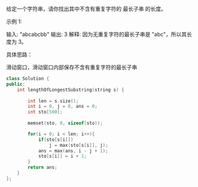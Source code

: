 

给定一个字符串，请你找出其中不含有重复字符的 最长子串 的长度。

示例 1:

输入: "abcabcbb"
输出: 3 
解释: 因为无重复字符的最长子串是 "abc"，所以其长度为 3。



具体思路：

 滑动窗口，滑动窗口内部保存不含有重复字符的最长子串

```c++
class Solution {
public:
    int lengthOfLongestSubstring(string s) {
        
        int len = s.size();
        int i = 0, j = 0, ans = 0;
        int sto[500];
        
        memset(sto, 0, sizeof(sto));

        for(i = 0; i < len; i++){
            if(sto[s[i]])
                j = max(sto[s[i]], j);
            ans = max(ans, i - j + 1);
            sto[s[i]] = i + 1;
        }
        return ans;
    }
};
```



